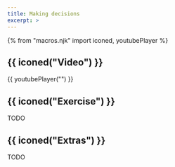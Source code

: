```yaml
---
title: Making decisions
excerpt: >
---
```


{% from "macros.njk" import iconed, youtubePlayer %}

## {{ iconed("Video") }}

{{ youtubePlayer("") }}

## {{ iconed("Exercise") }}

TODO

## {{ iconed("Extras") }}

TODO
